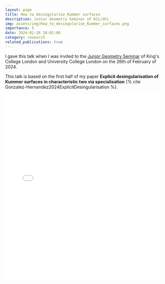 ```yaml
---
layout: page
title: How to desingularise Kummer surfaces
description: Junior Geometry Seminar of KCL/UCL
img: assets/img/How_to_desingularise_Kummer_surfaces.png
importance: 5
date: 2024-02-26 18:01:00
category: research
related_publications: true
---
```


I gave this talk when I was invited to the <a href="https://www.ucl.ac.uk/junior-geometry/">Junior Geometry Seminar</a> of King's College London and University College London on the 26th of February of 2024.

This talk is based on the first half of my paper **Explicit desingularisation of Kummer surfaces in characteristic two via specialisation** {% cite Gonzalez-Hernandez2024ExplicitDesingularisation %}.

<div style="padding-bottom: 100px;">
<div class="container mt-5">
    <div class="embed-responsive embed-responsive-16by9">
        <embed src="/assets/pdf/how_to_desingularise_a_kummer_surface.pdf" type="application/pdf" width="100%" height="600px" />
    </div>
</div>
</div>
